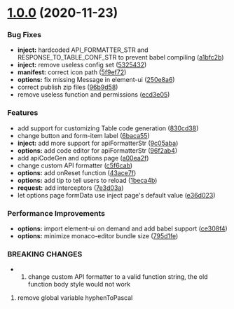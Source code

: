 # [1.0.0](https://github.com/xianshenglu/yapi-to-code/compare/v0.1...v1.0.0) (2020-11-23)

### Bug Fixes

- **inject:** hardcoded API_FORMATTER_STR and RESPONSE_TO_TABLE_CONF_STR to prevent babel compiling ([a1bfc2b](https://github.com/xianshenglu/yapi-to-code/commit/a1bfc2b9a7680eb78e88e09a82334a7a649c0424))
- **inject:** remove useless config set ([5325432](https://github.com/xianshenglu/yapi-to-code/commit/5325432bec0d424b4885068f7cc3cc4b91c00640))
- **manifest:** correct icon path ([5f9ef72](https://github.com/xianshenglu/yapi-to-code/commit/5f9ef725f102487dbae06572988b3bf4f97d5668))
- **options:** fix missing Message in element-ui ([250e8a6](https://github.com/xianshenglu/yapi-to-code/commit/250e8a6fb8d2478ff1aaf42bd74a2d26294a986b))
- correct publish zip files ([96b9d58](https://github.com/xianshenglu/yapi-to-code/commit/96b9d582165cc51ff7b0976cb604d032dedc6d75))
- remove useless function and permissions ([ecd3e05](https://github.com/xianshenglu/yapi-to-code/commit/ecd3e053118848dc124d235fb57e813e0875d04b))

### Features

- add support for customizing Table code generation ([830cd38](https://github.com/xianshenglu/yapi-to-code/commit/830cd38a80385a02981c717595c7851baa113087))
- change button and form-item label ([6baca55](https://github.com/xianshenglu/yapi-to-code/commit/6baca5532e6b98033de4e41080190046bf456cde))
- **inject:** add more support for apiFormatterStr ([9c05aba](https://github.com/xianshenglu/yapi-to-code/commit/9c05aba865902ebcd1a02d81a0d18007b1a92ea6))
- **options:** add code editor for apiFormatterStr ([96f2ab4](https://github.com/xianshenglu/yapi-to-code/commit/96f2ab44763dd7c386b21d72f4003ba9ec3ca5f6))
- add apiCodeGen and options page ([a00ea2f](https://github.com/xianshenglu/yapi-to-code/commit/a00ea2f7776a00a1c54b190e054382369f2cf5d0))
- change custom API formatter ([c5f6cab](https://github.com/xianshenglu/yapi-to-code/commit/c5f6caba86d291ae041c4e5de6f9e6ce81dd6f75))
- **options:** add onReset function ([43ace7f](https://github.com/xianshenglu/yapi-to-code/commit/43ace7f79af7ff62b594184e4bf730d2144609a3))
- **options:** add tip to tell users to reload ([1beca4b](https://github.com/xianshenglu/yapi-to-code/commit/1beca4b2ea28239f76174c07d253d7807db97064))
- **request:** add interceptors ([7e3d03a](https://github.com/xianshenglu/yapi-to-code/commit/7e3d03a4e9d8d6bb9bc5379c0ac07774f5086d9c))
- let options page formData use inject page's default value ([e36d023](https://github.com/xianshenglu/yapi-to-code/commit/e36d02340ad02b55fb6a20e078efbf295d3ac713))

### Performance Improvements

- **options:** import element-ui on demand and add babel support ([ce308f4](https://github.com/xianshenglu/yapi-to-code/commit/ce308f4814ed3bc89dc5b89a0b3141b95fc39e78))
- **options:** minimize monaco-editor bundle size ([795d1fe](https://github.com/xianshenglu/yapi-to-code/commit/795d1fe51c71db789d7fe11eaf30728eb3fb6b96))

### BREAKING CHANGES

- 1. change custom API formatter to a valid function string, the old function body style would not work

1. remove global variable hyphenToPascal
